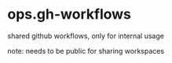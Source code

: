 # ops.gh-workflows

shared github workflows, only for internal usage

note: needs to be public for sharing workspaces
